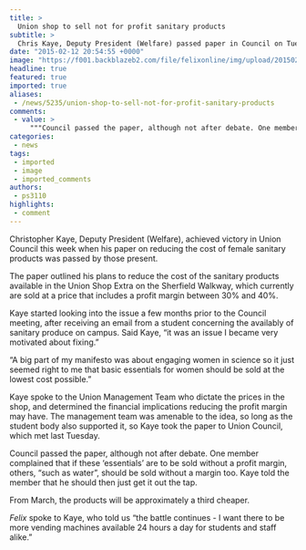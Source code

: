 ```yaml
---
title: >
  Union shop to sell not for profit sanitary products
subtitle: >
  Chris Kaye, Deputy President (Welfare) passed paper in Council on Tuesday
date: "2015-02-12 20:54:55 +0000"
image: "https://f001.backblazeb2.com/file/felixonline/img/upload/201502130143-ps3110-screen-shot-2015-02-13-at-01.43.25.png"
headline: true
featured: true
imported: true
aliases:
 - /news/5235/union-shop-to-sell-not-for-profit-sanitary-products
comments:
 - value: >
     """Council passed the paper, although not after debate. One member complained that if these ‘essentials’ are to be sold without a profit margin, others, “such as water”, should be sold without a margin too."""" <br> <br>Said member - *cough* - also noted that he was in favour of the paper, and voted as such. ,Graduted 35years ago. Agree with this as it levels the playing field cost wise for women.,“A big part of my manifesto was about engaging women in science so it just seemed right to me that basic essentials for women should be sold at the lowest cost possible.” <br> <br>Really going for the big issues for women in science. <br>,fit flops shoes <br>fitflops sandals http://www.australiafitflops.com/,fitflop shoes sale <br>fitflop sale australia http://www.australiafitflops.com/,birkenstock shops <br>buy birkenstocks http://birkenstockaustralia2013.blogspot.com/,louboutin shoes <br>christian louboutin outlet canada http://canadachristianlouboutin.blogspot.com/,louboutin womens flats canada <br>christian louboutin shoes outlet
categories:
 - news
tags:
 - imported
 - image
 - imported_comments
authors:
 - ps3110
highlights:
 - comment
---
```


Christopher Kaye, Deputy President (Welfare), achieved victory in Union Council this week when his paper on reducing the cost of female sanitary products was passed by those present.

The paper outlined his plans to reduce the cost of the sanitary products available in the Union Shop Extra on the Sherfield Walkway, which currently are sold at a price that includes a profit margin between 30% and 40%.

Kaye started looking into the issue a few months prior to the Council meeting, after receiving an email from a student concerning the availably of sanitary produce on campus. Said Kaye, “it was an issue I became very motivated about fixing.”

“A big part of my manifesto was about engaging women in science so it just seemed right to me that basic essentials for women should be sold at the lowest cost possible.”

Kaye spoke to the Union Management Team who dictate the prices in the shop, and determined the financial implications reducing the profit margin may have. The management team was amenable to the idea, so long as the student body also supported it, so Kaye took the paper to Union Council, which met last Tuesday.

Council passed the paper, although not after debate. One member complained that if these ‘essentials’ are to be sold without a profit margin, others, “such as water”, should be sold without a margin too. Kaye told the member that he should then just get it out the tap.

From March, the products will be approximately a third cheaper.

_Felix_ spoke to Kaye, who told us “the battle continues - I want there to be more vending machines available 24 hours a day for students and staff alike.”
